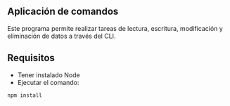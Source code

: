## Aplicación de comandos

Este programa permite realizar tareas de lectura, escritura, modificación y eliminación de datos a través del CLI.

## Requisitos

* Tener instalado Node
* Ejecutar el comando: 

```
npm install
```
